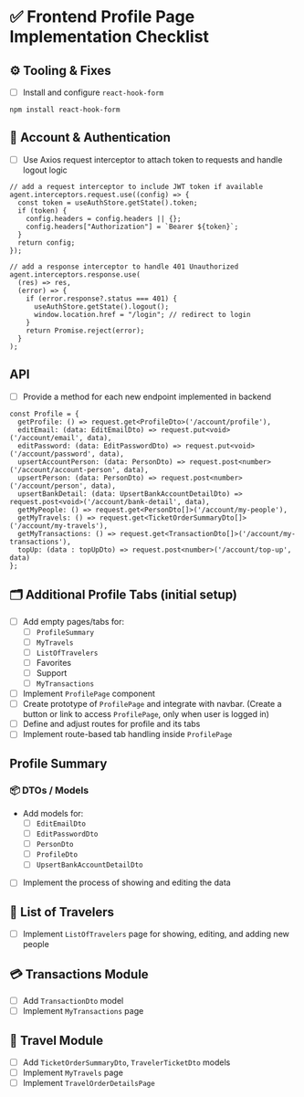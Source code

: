 # ✅ Frontend Profile Page Implementation Checklist

## ⚙️ Tooling & Fixes
- [ ]  Install and configure `react-hook-form`
```
npm install react-hook-form
```

## 🔐 Account & Authentication
- [ ] Use Axios request interceptor to attach token to requests and handle logout logic
```
// add a request interceptor to include JWT token if available
agent.interceptors.request.use((config) => {
  const token = useAuthStore.getState().token;
  if (token) {
    config.headers = config.headers || {};
    config.headers["Authorization"] = `Bearer ${token}`;
  }
  return config;
});

// add a response interceptor to handle 401 Unauthorized
agent.interceptors.response.use(
  (res) => res,
  (error) => {
    if (error.response?.status === 401) {
      useAuthStore.getState().logout();
      window.location.href = "/login"; // redirect to login
    }
    return Promise.reject(error);
  }
);
```

## API
- [ ] Provide a method for each new endpoint implemented in backend
```
const Profile = {
  getProfile: () => request.get<ProfileDto>('/account/profile'),
  editEmail: (data: EditEmailDto) => request.put<void>('/account/email', data),
  editPassword: (data: EditPasswordDto) => request.put<void>('/account/password', data),
  upsertAccountPerson: (data: PersonDto) => request.post<number>('/account/account-person', data),
  upsertPerson: (data: PersonDto) => request.post<number>('/account/person', data),
  upsertBankDetail: (data: UpsertBankAccountDetailDto) => request.post<void>('/account/bank-detail', data),
  getMyPeople: () => request.get<PersonDto[]>('/account/my-people'),
  getMyTravels: () => request.get<TicketOrderSummaryDto[]>('/account/my-travels'),
  getMyTransactions: () => request.get<TransactionDto[]>('/account/my-transactions'), 
  topUp: (data : topUpDto) => request.post<number>('/account/top-up', data)
};

```

## 🗂️ Additional Profile Tabs (initial setup)

- [ ]  Add empty pages/tabs for:
    - [ ] `ProfileSummary`
	- [ ] `MyTravels`
	- [ ] `ListOfTravelers`
	- [ ] Favorites
    - [ ] Support
    - [ ] `MyTransactions`
- [ ] Implement `ProfilePage` component
- [ ]  Create prototype of `ProfilePage` and integrate with navbar. (Create a button or link to access `ProfilePage`, only when user is logged in)
- [ ] Define and adjust routes for profile and its tabs
- [ ] Implement route-based tab handling inside `ProfilePage`

## Profile Summary 
### 📦 DTOs / Models
-  Add models for:
    - [ ]  `EditEmailDto`
    - [ ]  `EditPasswordDto`
    - [ ]  `PersonDto`
    - [ ]  `ProfileDto`
    - [ ] `UpsertBankAccountDetailDto`
 
 - [ ] Implement the process of showing and editing the data

## 🧍 List of Travelers
- [ ]  Implement `ListOfTravelers` page for showing, editing, and adding new people


## 💳 Transactions Module
- [ ] Add `TransactionDto` model
- [ ]  Implement `MyTransactions` page

## 🚆 Travel Module
- [ ] Add `TicketOrderSummaryDto`, `TravelerTicketDto` models
- [ ] Implement `MyTravels` page
- [ ] Implement `TravelOrderDetailsPage`
